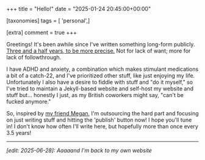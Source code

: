 +++
title = "Hello!"
date = "2025-01-24 20:45:00+00:00"

[taxonomies]
tags = [ 'personal',]

[extra]
comment = true
+++

Greetings! It's been awhile since I've written something long-form publicly. [Three and a half years, to be more precise.](https://www.junebash.com/blog/) Not for lack of want; more for lack of followthrough. 

I have ADHD and anxiety, a combination which makes stimulant medications a bit of a catch-22, and I've prioritized other stuff, like just enjoying my life. Unfortunately I also have a desire to fiddle with stuff and "do it myself," so I've tried to maintain a Jekyll-based website and self-host my website and stuff but... honestly I just, as my British coworkers might say, "can't be fucked anymore." 

So, inspired by [my friend Megan](https://magmacranes.bearblog.dev), I'm outsourcing the hard part and focusing on just writing stuff and hitting the 'publish' button now! I hope you'll tune in! I don't know how often I'll write here, but hopefully more than once every 3.5 years!

---

_[edit: 2025-06-28]: Aaaaand I'm back to my own website_
